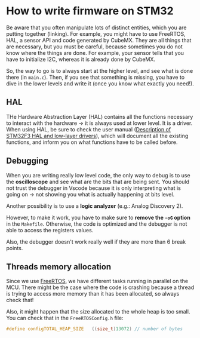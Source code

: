 # How to write firmware on STM32

Be aware that you often manipulate lots of distinct entities, which you are putting together (linking). For example, you might have to use FreeRTOS, HAL, a sensor API and code generated by CubeMX. They are all things that are necessary, but you must be careful, because sometimes you do not know where the things are done. For example, your sensor tells that you have to initialize I2C, whereas it is already done by CubeMX. 

So, the way to go is to always start at the higher level, and see what is done there (in `main.c`). Then, if you see that something is missing, you have to dive in the lower levels and write it (once you know what exactly you need!).

## HAL

THe Hardware Abstraction Layer (HAL) contains all the functions necessary to interact with the hardware -> it is always used at lower level. It is a driver. When using HAL, be sure to check the user manual ([Description of STM32F3 HAL and low-layer drivers](https://ikea.octanis.ch/index.php/apps/files/?dir=/Octanis%20Instruments/Engineering/STM32_fw&fileid=83148#pdfviewer)), which will document all the existing functions, and inform you on what functions have to be called before.

## Debugging

When you are writing really low level code, the only way to debug is to use the **oscilloscope** and see what are the bits that are being sent. You should not trust the debugger in Vscode because it is only interpreting what is going on -> not showing you what is actually happening at bits level.

Another possibility is to use a **logic analyzer** (e.g.: Analog Discovery 2).

However, to make it work, you have to make sure to **remove the `-oG` option** in the `Makefile`. Otherwise, the code is optimized and the debugger is not able to access the registers values.

Also, the debugger doesn't work really well if they are more than 6 break points.

## Threads memory allocation

Since we use [FreeRTOS](./freertos.md), we have different tasks running in parallel on the MCU. There might be the case where the code is crashing because a thread is trying to access more memory than it has been allocated, so always check that!

Also, it might happen that the size allocated to the whole heap is too small. You can check that in the `FreeRTOSConfig.h` file:

```C
#define configTOTAL_HEAP_SIZE   ((size_t)13072) // number of bytes
```
